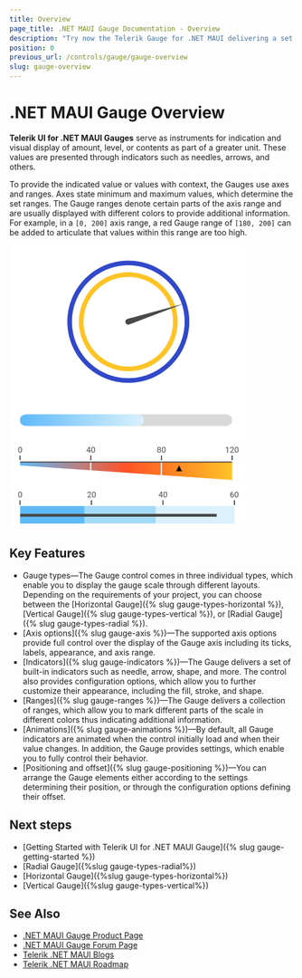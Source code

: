 ```yaml
---
title: Overview
page_title: .NET MAUI Gauge Documentation - Overview
description: "Try now the Telerik Gauge for .NET MAUI delivering a set of options for creating and showing barcodes."
position: 0
previous_url: /controls/gauge/gauge-overview
slug: gauge-overview
---
```


# .NET MAUI Gauge Overview

**Telerik UI for .NET MAUI Gauges** serve as instruments for indication and visual display of amount, level, or contents as part of a greater unit. These values are presented through indicators such as needles, arrows, and others.

To provide the indicated value or values with context, the Gauges use axes and ranges. Axes state minimum and maximum values, which determine the set ranges. The Gauge ranges denote certain parts of the axis range and are usually displayed with different colors to provide additional information. For example, in a `[0, 200]` axis range, a red Gauge range of `[180, 200]` can be added to articulate that values within this range are too high.

![Gauge Overview](images/gauge-overview.png)

## Key Features

* Gauge types&mdash;The Gauge control comes in three individual types, which enable you to display the gauge scale through different layouts. Depending on the requirements of your project, you can choose between the [Horizontal Gauge]({% slug gauge-types-horizontal %}), [Vertical Gauge]({% slug gauge-types-vertical %}), or [Radial Gauge]({% slug gauge-types-radial %}).
* [Axis options]({% slug gauge-axis %})&mdash;The supported axis options provide full control over the display of the Gauge axis including its ticks, labels, appearance, and axis range.
* [Indicators]({% slug gauge-indicators %})&mdash;The Gauge delivers a set of built-in indicators such as needle, arrow, shape, and more. The control also provides configuration options, which allow you to further customize their appearance, including the fill, stroke, and shape.
* [Ranges]({% slug gauge-ranges %})&mdash;The Gauge delivers a collection of ranges, which allow you to mark different parts of the scale in different colors thus indicating additional information.
* [Animations]({% slug gauge-animations %})&mdash;By default, all Gauge indicators are animated when the control initially load and when their value changes. In addition, the Gauge provides settings, which enable you to fully control their behavior.
* [Positioning and offset]({% slug gauge-positioning %})&mdash;You can arrange the Gauge elements either according to the settings determining their position, or through the configuration options defining their offset.

## Next steps

- [Getting Started with Telerik UI for .NET MAUI Gauge]({% slug gauge-getting-started %})
- [Radial Gauge]({%slug gauge-types-radial%})
- [Horizontal Gauge]({%slug gauge-types-horizontal%})
- [Vertical Gauge]({%slug gauge-types-vertical%})

## See Also

- [.NET MAUI Gauge Product Page](https://www.telerik.com/maui-ui/gauge)
- [.NET MAUI Gauge Forum Page](https://www.telerik.com/forums/maui?tagId=1781)
- [Telerik .NET MAUI Blogs](https://www.telerik.com/blogs/mobile-net-maui)
- [Telerik .NET MAUI Roadmap](https://www.telerik.com/support/whats-new/maui-ui/roadmap)